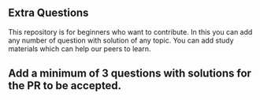 ## Extra Questions
 
This repository is for beginners who want to contribute. In this you can add any number of question with solution of any topic.
You can add study materials which can help our peers to learn.

## Add a minimum of 3 questions with solutions for the PR to be accepted.